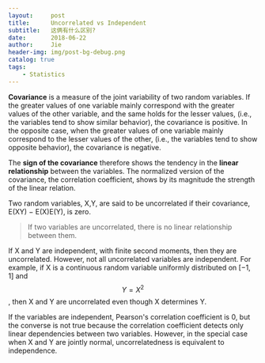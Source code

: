 ```yaml
---
layout:     post
title:      Uncorrelated vs Independent
subtitle:   这俩有什么区别?
date:       2018-06-22
author:     Jie
header-img: img/post-bg-debug.png
catalog: true
tags:
    - Statistics
---
```


**Covariance** is a measure of the joint variability of two random variables. If the greater values of one variable mainly correspond with the greater values of the other variable, and the same holds for the lesser values, (i.e., the variables tend to show similar behavior), the covariance is positive. In the opposite case, when the greater values of one variable mainly correspond to the lesser values of the other, (i.e., the variables tend to show opposite behavior), the covariance is negative. 

The **sign of the covariance** therefore shows the tendency in the **linear relationship** between the variables. The normalized version of the covariance, the correlation coefficient,  shows by its magnitude the strength of the linear relation.

 Two random variables, X,Y, are said to be uncorrelated if their covariance, E(XY) − E(X)E(Y), is zero. 
>If two variables are uncorrelated, there is no linear relationship between them.

If X and Y are independent, with finite second moments, then they are uncorrelated. However, not all uncorrelated variables are independent. For example, if X is a continuous random variable uniformly distributed on [−1, 1] and $$Y = X^2$$, then X and Y are uncorrelated even though X determines Y.

If the variables are independent, Pearson's correlation coefficient is 0, but the converse is not true because the correlation coefficient detects only linear dependencies between two variables. However, in the special case when X and Y are jointly normal, uncorrelatedness is equivalent to independence.